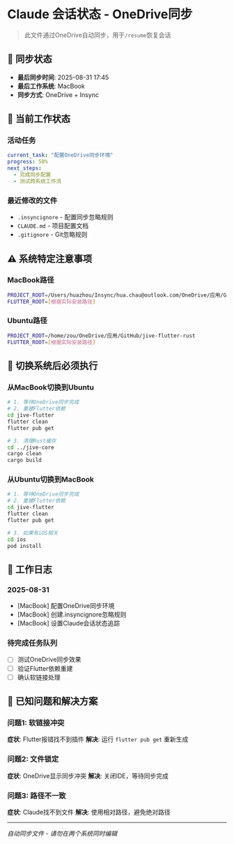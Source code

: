 # Claude 会话状态 - OneDrive同步

> 此文件通过OneDrive自动同步，用于`/resume`恢复会话

## 🔄 同步状态
- **最后同步时间**: 2025-08-31 17:45
- **最后工作系统**: MacBook
- **同步方式**: OneDrive + Insync

## 📍 当前工作状态

### 活动任务
```yaml
current_task: "配置OneDrive同步环境"
progress: 50%
next_steps:
  - 完成同步配置
  - 测试跨系统工作流
```

### 最近修改的文件
- `.insyncignore` - 配置同步忽略规则
- `CLAUDE.md` - 项目配置文档
- `.gitignore` - Git忽略规则

## ⚠️ 系统特定注意事项

### MacBook路径
```bash
PROJECT_ROOT=/Users/huazhou/Insync/hua.chau@outlook.com/OneDrive/应用/GitHub/jive-flutter-rust
FLUTTER_ROOT=[根据实际安装路径]
```

### Ubuntu路径
```bash
PROJECT_ROOT=/home/zou/OneDrive/应用/GitHub/jive-flutter-rust
FLUTTER_ROOT=[根据实际安装路径]
```

## 🔧 切换系统后必须执行

### 从MacBook切换到Ubuntu
```bash
# 1. 等待OneDrive同步完成
# 2. 重建Flutter依赖
cd jive-flutter
flutter clean
flutter pub get

# 3. 清理Rust缓存
cd ../jive-core
cargo clean
cargo build
```

### 从Ubuntu切换到MacBook
```bash
# 1. 等待OneDrive同步完成
# 2. 重建Flutter依赖
cd jive-flutter
flutter clean
flutter pub get

# 3. 如果有iOS相关
cd ios
pod install
```

## 📝 工作日志

### 2025-08-31
- [MacBook] 配置OneDrive同步环境
- [MacBook] 创建.insyncignore忽略规则
- [MacBook] 设置Claude会话状态追踪

### 待完成任务队列
- [ ] 测试OneDrive同步效果
- [ ] 验证Flutter依赖重建
- [ ] 确认软链接处理

## 🚨 已知问题和解决方案

### 问题1: 软链接冲突
**症状**: Flutter报错找不到插件
**解决**: 运行 `flutter pub get` 重新生成

### 问题2: 文件锁定
**症状**: OneDrive显示同步冲突
**解决**: 关闭IDE，等待同步完成

### 问题3: 路径不一致
**症状**: Claude找不到文件
**解决**: 使用相对路径，避免绝对路径

---
*自动同步文件 - 请勿在两个系统同时编辑*